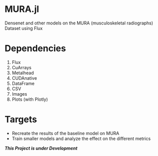 # MURA.jl

Densenet and other models on the MURA (musculoskeletal radiographs) Dataset using Flux

# Dependencies

1. Flux
2. CuArrays
3. Metalhead
4. CUDAnative
5. DataFrame
6. CSV
7. Images
8. Plots (with Plotly)

# Targets

* Recreate the results of the baseline model on MURA
* Train smaller models and analyze the effect on the different metrics

***This Project is under Development***
